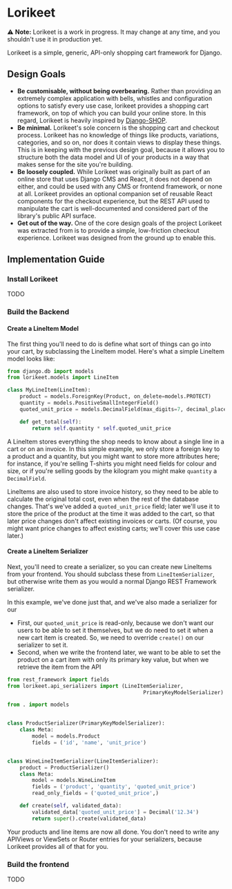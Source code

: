 # Lorikeet

⚠️ **Note:** Lorikeet is a work in progress. It may change at any time, and you shouldn't use it in production yet.

Lorikeet is a simple, generic, API-only shopping cart framework for Django.

## Design Goals

- **Be customisable, without being overbearing.** Rather than providing an extremely complex application with bells, whistles and configuration options to satisfy every use case, lorikeet provides a shopping cart framework, on top of which you can build your online store. In this regard, Lorikeet is heavily inspired by [Django-SHOP](https://django-shop.readthedocs.io/en/latest/architecture.html).
- **Be minimal.** Lorikeet's sole concern is the shopping cart and checkout process. Lorikeet has no knowledge of things like products, variations, categories, and so on, nor does it contain views to display these things. This is in keeping with the previous design goal, because it allows you to structure both the data model and UI of your products in a way that makes sense for the site you're building.
- **Be loosely coupled.** While Lorikeet was originally built as part of an online store that uses Django CMS and React, it does not depend on either, and could be used with any CMS or frontend framework, or none at all. Lorikeet provides an optional companion set of reusable React components for the checkout experience, but the REST API used to manipulate the cart is well-documented and considered part of the library's public API surface.
- **Get out of the way.** One of the core design goals of the project Lorikeet was extracted from is to provide a simple, low-friction checkout experience. Lorikeet was designed from the ground up to enable this.

## Implementation Guide

### Install Lorikeet

TODO

### Build the Backend

#### Create a LineItem Model

The first thing you'll need to do is define what sort of things can go into your cart, by subclassing the LineItem model. Here's what a simple LineItem model looks like:

```python
from django.db import models
from lorikeet.models import LineItem

class MyLineItem(LineItem):
    product = models.ForeignKey(Product, on_delete=models.PROTECT)
    quantity = models.PositiveSmallIntegerField()
    quoted_unit_price = models.DecimalField(max_digits=7, decimal_places=2)

    def get_total(self):
        return self.quantity * self.quoted_unit_price
```

A LineItem stores everything the shop needs to know about a single line in a cart or on an invoice. In this simple example, we only store a foreign key to a product and a quantity, but you might want to store more attributes here; for instance, if you're selling T-shirts you might need fields for colour and size, or if you're selling goods by the kilogram you might make `quantity` a `DecimalField`.

LineItems are also used to store invoice history, so they need to be able to calculate the original total cost, even when the rest of the database changes. That's we've added a `quoted_unit_price` field; later we'll use it to store the price of the product at the time it was added to the cart, so that later price changes don't affect existing invoices or carts. (Of course, you might want price changes to affect existing carts; we'll cover this use case later.)

#### Create a LineItem Serializer

Next, you'll need to create a serializer, so you can create new LineItems from your frontend. You should subclass these from `LineItemSerializer`, but otherwise write them as you would a normal Django REST Framework serializer.

In this example, we've done just that, and we've also made a serializer for our

- First, our `quoted_unit_price` is read-only, because we don't want our users to be able to set it themselves, but we do need to set it when a new cart item is created. So, we need to override `create()` on our serializer to set it.
- Second, when we write the frontend later, we want to be able to set the product on a cart item with only its primary key value, but when we retrieve the item from the API

```python
from rest_framework import fields
from lorikeet.api_serializers import (LineItemSerializer,
                                            PrimaryKeyModelSerializer)

from . import models


class ProductSerializer(PrimaryKeyModelSerializer):
    class Meta:
        model = models.Product
        fields = ('id', 'name', 'unit_price')


class WineLineItemSerializer(LineItemSerializer):
    product = ProductSerializer()
    class Meta:
        model = models.WineLineItem
        fields = ('product', 'quantity', 'quoted_unit_price')
        read_only_fields = ('quoted_unit_price',)

    def create(self, validated_data):
        validated_data['quoted_unit_price'] = Decimal('12.34')
        return super().create(validated_data)
```

Your products and line items are now all done. You don't need to write any APIViews or ViewSets or Router entries for your serializers, because Lorikeet provides all of that for you.

### Build the frontend

TODO
